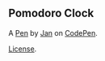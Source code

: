 Pomodoro Clock
--------------


A [Pen](https://codepen.io/Triugolnik/pen/WNpRzZO) by [Jan](https://codepen.io/Triugolnik) on [CodePen](https://codepen.io).

[License](https://codepen.io/Triugolnik/pen/WNpRzZO/license).